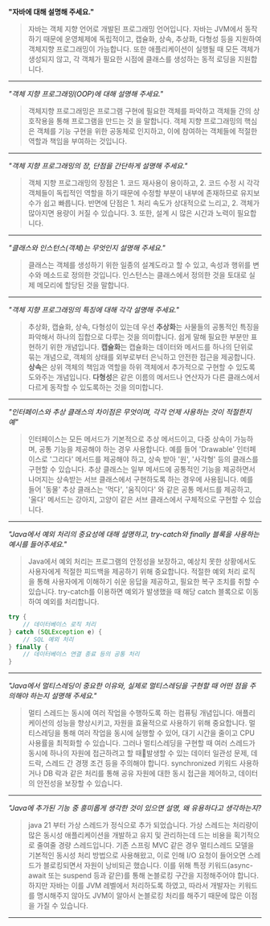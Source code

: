 **"자바에 대해 설명해 주세요."**

> 자바는 객체 지향 언어로 개발된 프로그래밍 언어입니다.
> 자바는 JVM에서 동작하기 때문에 운영체제에 독립적이고, 캡슐화, 상속, 추상화, 다형성 등을 지원하여 객체지향 프로그래밍이 가능합니다. 또한 애플리케이션이 실행될 때 모든 객체가 생성되지 않고, 각 객체가 필요한 시점에 클래스를 생성하는 동적 로딩을 지원합니다.

---
*"객체 지향 프로그래밍(OOP)에 대해 설명해 주세요."*

> 객체지향 프로그래밍은 프로그램 구현에 필요한 객체를 파악하고 객체들 간의 상호작용을 통해 프로그램을 만드는 것 을 말합니다.
> 객체 지향 프로그래밍의 핵심은 객체를 기능 구현을 위한 공동체로 인지하고, 이에 참여하는 객체들에 적절한 역할과 책임을 부여하는 것입니다.

---
*"객체 지향 프로그래밍의 장, 단점을 간단하게 설명해 주세요."*

> 객체 지향 프로그래밍의 장점은 1. 코드 재사용이 용이하고, 2. 코드 수정 시 각각 객체들이 독립적인 역할을 하기 때문에 수정할 부분이 내부에 존재하므로 유지보수가 쉽고 빠릅니다. 
> 반면에 단점은 1. 처리 속도가 상대적으로 느리고, 2. 객체가 많아지면 용량이 커질 수 있습니다. 3. 또한, 설계 시 많은 시간과 노력이 필요합니다.

---
*"클래스와 인스턴스(객체)는 무엇인지 설명해 주세요."*

> 클래스는 객체를 생성하기 위한 일종의 설계도라고 할 수 있고, 속성과 행위를 변수와 메소드로 정의한 것입니다.
> 인스턴스는 클래스에서 정의한 것을 토대로 실제 메모리에 할당된 것을 말합니다.

---
*"객체 지향 프로그래밍의 특징에 대해 각각 설명해 주세요."*

> 추상화, 캡슐화, 상속, 다형성이 있는데 우선 
> **추상화**는 사물들의 공통적인 특징을 파악해서 하나의 집합으로 다루는 것을 의미합니다. 쉽게 말해 필요한 부분만 표현하기 위한 개념입니다. 
> **캡슐화**는 캡슐화는 데이터와 메서드를 하나의 단위로 묶는 개념으로, 객체의 상태를 외부로부터 은닉하고 안전한 접근을 제공합니다. 
> **상속**은 상위 객체의 책임과 역할을 하위 객체에서 추가적으로 구현할 수 있도록 도와주는 개념입니다. 
> **다형성**은 같은 이름의 메서드나 연산자가 다른 클래스에서 다르게 동작할 수 있도록하는 것을 의미합니다.

---
*"인터페이스와 추상 클래스의 차이점은 무엇이며, 각각 언제 사용하는 것이 적절한지 예"*

> 인터페이스는 모든 메서드가 기본적으로 추상 메서드이고, 다중 상속이 가능하며, 공통 기능을 제공해야 하는 경우 사용합니다. 예를 들어 'Drawable' 인터페이스로 '그리다' 메서드를 제공해야 하고, 상속 받아 '원', '사각형' 등의 클래스를 구현할 수 있습니다.
> 추상 클래스는 일부 메서드에 공통적인 기능을 제공하면서 나머지는 상속받는 서브 클래스에서 구현하도록 하는 경우에 사용됩니다. 예를 들어 '동물' 추상 클래스는 '먹다', '움직이다' 와 같은 공통 메서드를 제공하고, '울다' 메서드는 강아지, 고양이 같은 서브 클래스에서 구체적으로 구현할 수 있습니다.

---
*"Java에서 예외 처리의 중요성에 대해 설명하고, try-catch와 finally 블록을 사용하는 예시를 들어주세요."*

> Java에서 예외 처리는 프로그램의 안정성을 보장하고, 예상치 못한 상황에서도 사용자에게 적절한 피드백을 제공하기 위해 중요합니다. 적절한 예외 처리 로직을 통해 사용자에게 이해하기 쉬운 응답을 제공하고, 필요한 복구 조치를 취할 수 있습니다.
> try-catch를 이용하면 예외가 발생했을 때 해당 catch 블록으로 이동하여 예외를 처리합니다.

```java
try {
    // 데이터베이스 로직 처리
} catch (SQLException e) {
    // SQL 예외 처리
} finally {
    // 데이터베이스 연결 종료 등의 공통 처리
}
```

---
*"Java에서 멀티스레딩이 중요한 이유와, 실제로 멀티스레딩을 구현할 때 어떤 점을 주의해야 하는지 설명해 주세요."*

> 멀티 스레드는 동시에 여러 작업을 수행하도록 하는 컴퓨팅 개념입니다. 애플리케이션의 성능을 향상시키고, 자원을 효율적으로 사용하기 위해 중요합니다. 멀티스레딩을 통해 여러 작업을 동시에 실행할 수 있어, 대기 시간을 줄이고 CPU 사용률을 최적화할 수 있습니다. 
> 그러나 멀티스레딩을 구현할 때 여러 스레드가 동시에 하나의 자원에 접근하려고 할 때발생할 수 있는 데이터 일관성 문제, 데드락, 스레드 간 경쟁 조건 등을 주의해야 합니다.
> synchronized 키워드 사용하거나 DB 락과 같은 처리를 통해 공유 자원에 대한 동시 접근을 제어하고, 데이터의 안전성을 보장할 수 있습니다.

---
*"Java에 추가된 기능 중 흥미롭게 생각한 것이 있으면 설명, 왜 유용하다고 생각하는지?*

> java 21 부터 가상 스레드가 정식으로 추가 되었습니다. 가상 스레드는 처리량이 많은 동시성 애플리케이션을 개발하고 유지 및 관리하는데 드는 비용을 획기적으로 줄여줄 경량 스레드입니다.
> 기존 스프링 MVC 같은 경우 멀티스레드 모델을 기본적인 동시성 처리 방법으로 사용해왔고, 이로 인해 I/O 요청이 들어오면 스레드가 블로킹되면서 자원이 낭비되곤 했습니다. 이를 위해 특정 키워드(async-await 또는 suspend 등과 같은)를 통해 논블로킹 구간을 지정해주어야 합니다.
> 하지만 자바는 이를 JVM 레벨에서 처리하도록 하였고, 따라서 개발자는 키워드를 명시해주지 않아도 JVM이 알아서 논블로킹 처리를 해주기 때문에 많은 이점을 가질 수 있습니다.

---
